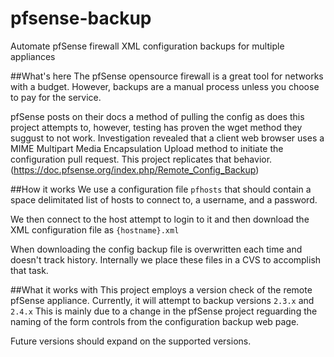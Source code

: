 # pfsense-backup
Automate pfSense firewall XML configuration backups for multiple appliances

##What's here
The pfSense opensource firewall is a great tool for networks with a budget. However, backups are a manual process unless you choose to pay for the service.

pfSense posts on their docs a method of pulling the config as does this project attempts to, however, testing has proven the wget method they suggust to not work. 
Investigation revealed that a client web browser uses a MIME Multipart Media Encapsulation Upload method to initiate the configuration pull request. This project replicates that behavior.
(https://doc.pfsense.org/index.php/Remote_Config_Backup)

##How it works
We use a configuration file `pfhosts` that should contain a space delimitated list of hosts to connect to, a username, and a password.

We then connect to the host attempt to login to it and then download the XML configuration file as `{hostname}.xml`

When downloading the config backup file is overwritten each time and doesn't track history. Internally we place these files in a CVS to accomplish that task.

##What it works with
This project employs a version check of the remote pfSense appliance. Currently, it will attempt to backup versions `2.3.x` and `2.4.x`
This is mainly due to a change in the pfSense project reguarding the naming of the form controls from the configuration backup web page.

Future versions should expand on the supported versions.